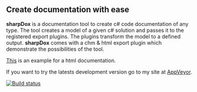 Create documentation with ease
------------------

**sharpDox** is a documentation tool to create c# code documentation of any type.
The tool creates a model of a given c# solution and passes it to the registered export plugins.
The plugins transform the model to a defined output. **sharpDox** comes with a chm & html export plugin which
demonstrate the possibilities of the tool.

[This](http://sharpdox.de/en/doc/) is an example for a html documentation.

If you want to try the latests development version go to my site at [AppVeyor](https://ci.appveyor.com/project/Geaz/sharpdox/history).

[![Build status](https://ci.appveyor.com/api/projects/status/wgftr0x2pxg3x71m?svg=true)](https://ci.appveyor.com/project/Geaz/sharpdox)
